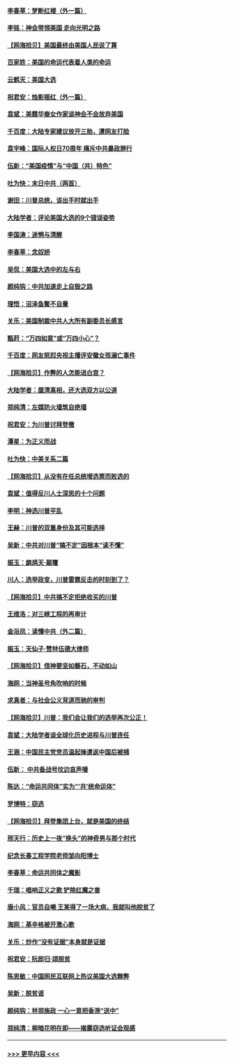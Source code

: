 #### [李春草：梦断红楼（外一篇）](../pages/nsc993/n12619122.md?t=12142002) 
#### [李铭：神会带领美国 走向光明之路](../pages/nsc993/n12618584.md?t=12142002) 
#### [【网海拾贝】美国最终由美国人民说了算](../pages/nsc993/n12617255.md?t=12142002) 
#### [百家姓：美国的命运代表着人类的命运](../pages/nsc993/n12615838.md?t=12142002) 
#### [云鹤天：美国大选](../pages/nsc993/n12615994.md?t=12142002) 
#### [祝君安：烛影摇红（外一篇）](../pages/nsc993/n12615975.md?t=12142002) 
#### [袁斌：美籍华裔女作家谈神会不会放弃美国](../pages/nsc993/n12615263.md?t=12142002) 
#### [千百度：大陆专家建议放开三胎，遭网友打脸](../pages/nsc993/n12614456.md?t=12142002) 
#### [袁宇峰：国际人权日70周年 痛斥中共暴政罪行](../pages/nsc993/n12611965.md?t=12142002) 
#### [伍新：“美国疫情”与“中国（共）特色”](../pages/nsc993/n12611463.md?t=12142002) 
#### [吐为快：末日中共（两首）](../pages/nsc993/n12611461.md?t=12142002) 
#### [谢田：川普总统，该出手时就出手](../pages/nsc993/n12610905.md?t=12142002) 
#### [大陆学者：评论美国大选的9个错误姿势](../pages/nsc993/n12609586.md?t=12142002) 
#### [李国涛：迷惘与清醒](../pages/nsc993/n12607532.md?t=12142002) 
#### [李春草：念奴娇](../pages/nsc993/n12607083.md?t=12142002) 
#### [吴侃：美国大选中的左与右](../pages/nsc993/n12607054.md?t=12142002) 
#### [颜纯钩：中共加速走上自毁之路](../pages/nsc993/n12606473.md?t=12142002) 
#### [理悟：沼泽鱼鳖不自量](../pages/nsc993/n12606454.md?t=12142002) 
#### [关乐：美国制裁中共人大所有副委员长感言](../pages/nsc993/n12606442.md?t=12142002) 
#### [甄莳：“万四如意”或“万四小心”？](../pages/nsc993/n12606091.md?t=12142002) 
#### [千百度：网友怒怼央视主播评安徽女孩溺亡事件](../pages/nsc993/n12605370.md?t=12142002) 
#### [【网海拾贝】作弊的人怎能进白宫？](../pages/nsc993/n12603546.md?t=12142002) 
#### [大陆学者：厘清真相，还大选双方以公道](../pages/nsc993/n12603475.md?t=12142002) 
#### [郑纯清：左媒防火墙筑自绝墙](../pages/nsc993/n12602226.md?t=12142002) 
#### [祝君安：为川普讨拜登檄](../pages/nsc993/n12602199.md?t=12142002) 
#### [潭星：为正义而战](../pages/nsc993/n12600926.md?t=12142002) 
#### [吐为快：中美关系二篇](../pages/nsc993/n12600908.md?t=12142002) 
#### [【网海拾贝】从没有在任总统增选票而败选的](../pages/nsc993/n12600435.md?t=12142002) 
#### [袁斌：值得反川人士深思的十个问题](../pages/nsc993/n12600332.md?t=12142002) 
#### [李明：神选川普平乱](../pages/nsc993/n12599751.md?t=12142002) 
#### [王赫：川普的双重身份及其可能选择](../pages/nsc993/n12599723.md?t=12142002) 
#### [吴新：中共对川普“搞不定”因根本“读不懂”](../pages/nsc993/n12599502.md?t=12142002) 
#### [振玉：鹧鸪天‧颠覆](../pages/nsc993/n12599494.md?t=12142002) 
#### [川人：选举政变，川普雷霆反击的时刻到了？](../pages/nsc993/n12599291.md?t=12142002) 
#### [【网海拾贝】中共搞不定拒绝收买的川普](../pages/nsc993/n12598955.md?t=12142002) 
#### [王维洛：对三峡工程的再审计](../pages/nsc993/n12598436.md?t=12142002) 
#### [金浴凤：读懂中共（外二篇）](../pages/nsc993/n12597943.md?t=12142002) 
#### [振玉：天仙子‧赞林伍德大律师](../pages/nsc993/n12597929.md?t=12142002) 
#### [【网海拾贝】信神要坚如磐石，不动如山](../pages/nsc993/n12597901.md?t=12142002) 
#### [海网：当神圣号角吹响的时候](../pages/nsc993/n12595891.md?t=12142002) 
#### [求真者：与社会公义背道而驰的审判](../pages/nsc993/n12595868.md?t=12142002) 
#### [【网海拾贝】川普：我们会让我们的选举再次公正！](../pages/nsc993/n12594930.md?t=12142002) 
#### [袁斌：大陆学者谈全球化历史进程与川普连任](../pages/nsc993/n12594690.md?t=12142002) 
#### [王涵：中国民主党党员温起锋遣返中国后被捕](../pages/nsc993/n12594540.md?t=12142002) 
#### [伍新： 中共备战号坟边哀声嚎](../pages/nsc993/n12593086.md?t=12142002) 
#### [陈达：“命运共同体”实为“‘共’统命运体”](../pages/nsc993/n12590865.md?t=12142002) 
#### [罗博特：窃选](../pages/nsc993/n12590619.md?t=12142002) 
#### [【网海拾贝】拜登集团上台，就是美国的终结](../pages/nsc993/n12589725.md?t=12142002) 
#### [邢天行：历史上一夜“换头”的神奇男与那个时代](../pages/nsc993/n12589424.md?t=12142002) 
#### [纪念长春工程学院老师邹向阳博士](../pages/nsc993/n12585390.md?t=12142002) 
#### [李春草：命运共同体之魔影](../pages/nsc993/n12585026.md?t=12142002) 
#### [千瑞：唱响正义之歌 铲除红魔之害](../pages/nsc993/n12585002.md?t=12142002) 
#### [唐小风：官员自嘲 王某得了一场大病，我就叫他脱贫了](../pages/nsc993/n12584981.md?t=12142002) 
#### [海网：基辛格被开激心歌](../pages/nsc993/n12584946.md?t=12142002) 
#### [关乐：炒作“没有证据”本身就是证据](../pages/nsc993/n12583146.md?t=12142002) 
#### [祝君安：阮郎归‧颂脱贫](../pages/nsc993/n12583119.md?t=12142002) 
#### [陈思敏：中国网民互联网上热议美国大选舞弊](../pages/nsc993/n12582845.md?t=12142002) 
#### [吴新：脱贫谣](../pages/nsc993/n12580839.md?t=12142002) 
#### [颜纯钩：林郑施政 一心一意把香港“送中”](../pages/nsc993/n12580805.md?t=12142002) 
#### [郑纯清：柳暗花明在即——揭露窃选听证会观感](../pages/nsc993/n12580795.md?t=12142002) 

----
#### [ >>> 更早内容 <<< ](../indexes/nsc993-earlier.md)
